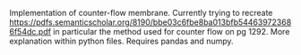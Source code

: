 Implementation of counter-flow membrane. Currently trying to recreate https://pdfs.semanticscholar.org/8190/bbe03c6fbe8ba013bfb544639723686f54dc.pdf in particular the method used for counter flow on pg 1292. More explanation within python files. Requires pandas and numpy.
